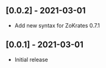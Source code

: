 ## [0.0.2] - 2021-03-01

- Add new syntax for ZoKrates 0.7.1

## [0.0.1] - 2021-03-01

- Initial release

